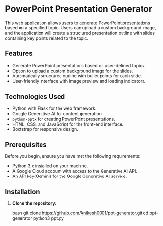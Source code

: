 # PowerPoint Presentation Generator

This web application allows users to generate PowerPoint presentations based on a specified topic. Users can upload a custom background image, and the application will create a structured presentation outline with slides containing key points related to the topic.

## Features

- Generate PowerPoint presentations based on user-defined topics.
- Option to upload a custom background image for the slides.
- Automatically structured outline with bullet points for each slide.
- User-friendly interface with image preview and loading indicators.

## Technologies Used

- Python with Flask for the web framework.
- Google Generative AI for content generation.
- `python-pptx` for creating PowerPoint presentations.
- HTML, CSS, and JavaScript for the front-end interface.
- Bootstrap for responsive design.

## Prerequisites

Before you begin, ensure you have met the following requirements:

- Python 3.x installed on your machine.
- A Google Cloud account with access to the Generative AI API.
- An API key(Gemini) for the Google Generative AI service.

## Installation

1. **Clone the repository:**

   bash
   git clone https://github.com/Anikesh0001/ppt-generator.git
   cd ppt-generator
   python3 ppt.py
